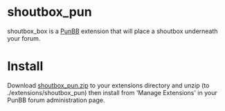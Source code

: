 # shoutbox_pun

shoutbox_box is a [PunBB](https://github.com/punbb/punbb) extension that will place a shoutbox underneath your forum.

# Install

Download [shoutbox_pun.zip](https://github.com/downloads/andrewmichaelsmith/shoutbox_pun/shoutbox_pun.zip) to your extensions directory and unzip (to ./extensions/shoutbox_pun) then install from 'Manage Extensions' in your PunBB forum administration page.